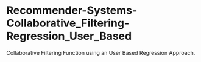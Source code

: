 # Recommender-Systems-Collaborative_Filtering-Regression_User_Based
Collaborative Filtering Function using an User Based Regression Approach.
